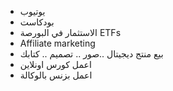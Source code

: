 - يوتيوب
- بودكاست
- الاستثمار في البورصة ETFs 
- Affiliate marketing 
- بيع منتج ديجيتال ..صور .. تصميم .. كتابك
- اعمل كورس اونلاين
- اعمل بزنس بالوكالة